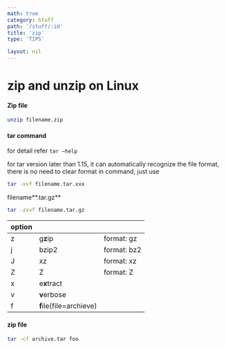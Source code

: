 ```yaml
---
math: true
category: Stuff
path: '/stuff/:id'
title: 'zip'
type: 'TIPS'

layout: nil
---
```


# zip and unzip on Linux

#### Zip file

```bash
unzip filename.zip
```

#### tar command

for detail refer `tar –help`

for tar version later than 1.15, it can automatically recognize the file format, there is no need to clear format in command, just use 

```bash
tar -xvf filename.tar.xxx
```

filename**.tar.gz**

```bash
tar -zxvf filename.tar.gz
```

| option |                         |             |
| ------ | ----------------------- | ----------- |
| z      | g**z**ip                | format: gz  |
| j      | bzip2                   | format: bz2 |
| J      | xz                      | format: xz  |
| Z      | Z                       | format: Z   |
| x      | e**x**tract             |             |
| v      | **v**erbose             |             |
| f      | **f**ile(file=archieve) |             |

#### zip file

```bash
tar -cf archive.tar foo 
```



